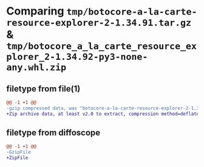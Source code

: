 # Comparing `tmp/botocore-a-la-carte-resource-explorer-2-1.34.91.tar.gz` & `tmp/botocore_a_la_carte_resource_explorer_2-1.34.92-py3-none-any.whl.zip`

## filetype from file(1)

```diff
@@ -1 +1 @@
-gzip compressed data, was "botocore-a-la-carte-resource-explorer-2-1.34.91.tar", last modified: Thu Apr 25 01:03:50 2024, max compression
+Zip archive data, at least v2.0 to extract, compression method=deflate
```

## filetype from diffoscope

```diff
@@ -1 +1 @@
-GzipFile
+ZipFile
```

